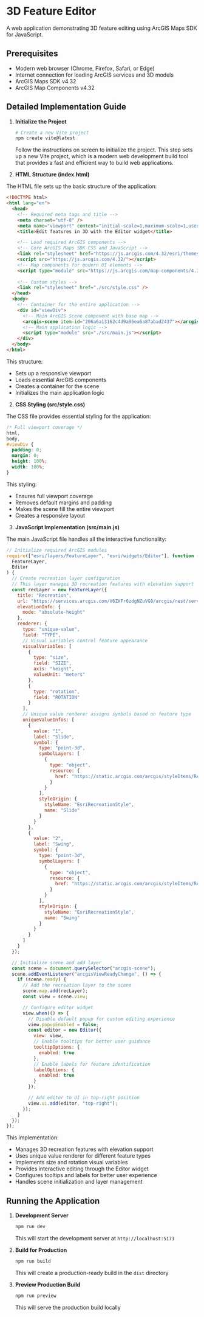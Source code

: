 # 3D Feature Editor

A web application demonstrating 3D feature editing using ArcGIS Maps SDK for JavaScript.

## Prerequisites

- Modern web browser (Chrome, Firefox, Safari, or Edge)
- Internet connection for loading ArcGIS services and 3D models
- ArcGIS Maps SDK v4.32
- ArcGIS Map Components v4.32

## Detailed Implementation Guide

1. **Initialize the Project**
   ```bash
   # Create a new Vite project
   npm create vite@latest
   ```
   Follow the instructions on screen to initialize the project. This step sets up a new Vite project, which is a modern web development build tool that provides a fast and efficient way to build web applications.

2. **HTML Structure (index.html)**

The HTML file sets up the basic structure of the application:

```html
<!DOCTYPE html>
<html lang="en">
  <head>
    <!-- Required meta tags and title -->
    <meta charset="utf-8" />
    <meta name="viewport" content="initial-scale=1,maximum-scale=1,user-scalable=no" />
    <title>Edit features in 3D with the Editor widget</title>

    <!-- Load required ArcGIS components -->
    <!-- Core ArcGIS Maps SDK CSS and JavaScript -->
    <link rel="stylesheet" href="https://js.arcgis.com/4.32/esri/themes/light/main.css" />
    <script src="https://js.arcgis.com/4.32/"></script>
    <!-- Map components for modern UI elements -->
    <script type="module" src="https://js.arcgis.com/map-components/4.32/arcgis-map-components.esm.js"></script>
    
    <!-- Custom styles -->
    <link rel="stylesheet" href="./src/style.css" />
  </head>
  <body>
    <!-- Container for the entire application -->
    <div id="viewDiv">
      <!-- Main ArcGIS Scene component with base map -->
      <arcgis-scene item-id="206a6a13162c4d9a95ea6a87abad2437"></arcgis-scene>
      <!-- Main application logic -->
      <script type="module" src="./src/main.js"></script>
    </div>
  </body>
</html>
```

This structure:
- Sets up a responsive viewport
- Loads essential ArcGIS components
- Creates a container for the scene
- Initializes the main application logic

2. **CSS Styling (src/style.css)**

The CSS file provides essential styling for the application:

```css
/* Full viewport coverage */
html,
body,
#viewDiv {
  padding: 0;
  margin: 0;
  height: 100%;
  width: 100%;
}
```

This styling:
- Ensures full viewport coverage
- Removes default margins and padding
- Makes the scene fill the entire viewport
- Creates a responsive layout

3. **JavaScript Implementation (src/main.js)**

The main JavaScript file handles all the interactive functionality:

```javascript
// Initialize required ArcGIS modules
require(["esri/layers/FeatureLayer", "esri/widgets/Editor"], function (
  FeatureLayer,
  Editor
) {
  // Create recreation layer configuration
  // This layer manages 3D recreation features with elevation support
  const recLayer = new FeatureLayer({
    title: "Recreation",
    url: "https://services.arcgis.com/V6ZHFr6zdgNZuVG0/arcgis/rest/services/EditableFeatures3D/FeatureServer/1",
    elevationInfo: {
      mode: "absolute-height"
    },
    renderer: {
      type: "unique-value",
      field: "TYPE",
      // Visual variables control feature appearance
      visualVariables: [
        {
          type: "size",
          field: "SIZE",
          axis: "height",
          valueUnit: "meters"
        },
        {
          type: "rotation",
          field: "ROTATION"
        }
      ],
      // Unique value renderer assigns symbols based on feature type
      uniqueValueInfos: [
        {
          value: "1",
          label: "Slide",
          symbol: {
            type: "point-3d",
            symbolLayers: [
              {
                type: "object",
                resource: {
                  href: "https://static.arcgis.com/arcgis/styleItems/Recreation/gltf/resource/Slide.glb"
                }
              }
            ],
            styleOrigin: {
              styleName: "EsriRecreationStyle",
              name: "Slide"
            }
          }
        },
        {
          value: "2",
          label: "Swing",
          symbol: {
            type: "point-3d",
            symbolLayers: [
              {
                type: "object",
                resource: {
                  href: "https://static.arcgis.com/arcgis/styleItems/Recreation/gltf/resource/Swing.glb"
                }
              }
            ],
            styleOrigin: {
              styleName: "EsriRecreationStyle",
              name: "Swing"
            }
          }
        }
      ]
    }
  });

  // Initialize scene and add layer
  const scene = document.querySelector("arcgis-scene");
  scene.addEventListener("arcgisViewReadyChange", () => {
    if (scene.ready) {
      // Add the recreation layer to the scene
      scene.map.add(recLayer);
      const view = scene.view;

      // Configure editor widget
      view.when(() => {
        // Disable default popup for custom editing experience
        view.popupEnabled = false;
        const editor = new Editor({
          view: view,
          // Enable tooltips for better user guidance
          tooltipOptions: {
            enabled: true
          },
          // Enable labels for feature identification
          labelOptions: {
            enabled: true
          }
        });

        // Add editor to UI in top-right position
        view.ui.add(editor, "top-right");
      });
    }
  });
});
```

This implementation:
- Manages 3D recreation features with elevation support
- Uses unique value renderer for different feature types
- Implements size and rotation visual variables
- Provides interactive editing through the Editor widget
- Configures tooltips and labels for better user experience
- Handles scene initialization and layer management

## Running the Application

1. **Development Server**
   ```bash
   npm run dev
   ```
   This will start the development server at `http://localhost:5173`

2. **Build for Production**
   ```bash
   npm run build
   ```
   This will create a production-ready build in the `dist` directory

3. **Preview Production Build**
   ```bash
   npm run preview
   ```
   This will serve the production build locally